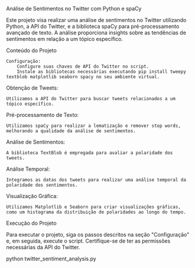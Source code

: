 Análise de Sentimentos no Twitter com Python e spaCy

Este projeto visa realizar uma análise de sentimentos no Twitter utilizando Python, a API do Twitter, e a biblioteca spaCy para pré-processamento avançado de texto. 
A análise proporciona insights sobre as tendências de sentimentos em relação a um tópico específico.

Conteúdo do Projeto

    Configuração:
        Configure suas chaves de API do Twitter no script.
        Instale as bibliotecas necessárias executando pip install tweepy textblob matplotlib seaborn spacy no seu ambiente virtual.

Obtenção de Tweets:

    Utilizamos a API do Twitter para buscar tweets relacionados a um tópico específico.

Pré-processamento de Texto:

    Utilizamos spaCy para realizar a lematização e remover stop words, melhorando a qualidade da análise de sentimentos.

Análise de Sentimentos:

    A biblioteca TextBlob é empregada para avaliar a polaridade dos tweets.

Análise Temporal:

    Integramos as datas dos tweets para realizar uma análise temporal da polaridade dos sentimentos.

Visualização Gráfica:

    Utilizamos Matplotlib e Seaborn para criar visualizações gráficas, como um histograma da distribuição de polaridades ao longo do tempo.

Execução do Projeto

Para executar o projeto, siga os passos descritos na seção "Configuração" e, em seguida, execute o script. Certifique-se de ter as permissões necessárias da API do Twitter.

python twitter_sentiment_analysis.py

